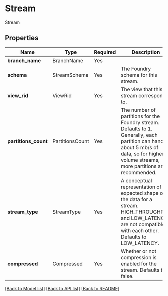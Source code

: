 # Stream

Stream

## Properties
| Name | Type | Required | Description |
| ------------ | ------------- | ------------- | ------------- |
**branch_name** | BranchName | Yes |  |
**schema** | StreamSchema | Yes | The Foundry schema for this stream. |
**view_rid** | ViewRid | Yes | The view that this stream corresponds to.  |
**partitions_count** | PartitionsCount | Yes | The number of partitions for the Foundry stream. Defaults to 1.  Generally, each partition can handle about 5 mb/s of data, so for higher volume streams, more partitions are recommended.  |
**stream_type** | StreamType | Yes | A conceptual representation of the expected shape of the data for a stream. HIGH_THROUGHPUT and LOW_LATENCY are not compatible with each other. Defaults to LOW_LATENCY.  |
**compressed** | Compressed | Yes | Whether or not compression is enabled for the stream. Defaults to false.  |


[[Back to Model list]](../../../../README.md#models-v2-link) [[Back to API list]](../../../../README.md#apis-v2-link) [[Back to README]](../../../../README.md)
